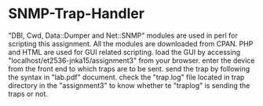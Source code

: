 # SNMP-Trap-Handler

"DBI, Cwd, Data::Dumper and Net::SNMP" modules are used in perl for scripting this assignment. All the modules are downloaded from CPAN.
PHP and HTML are used for GUI related scripting.
load the GUI by accessing "localhost/et2536-jnka15/assignment3" from your browser.
enter the device from the front end to which traps are to be sent. 
send the trap by following the syntax in "lab.pdf" document.
check the "trap.log" file located in trap directory in the "assignment3" to know whether te "traplog" is sending the traps or not.
